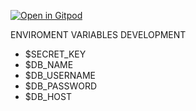 [![Open in Gitpod](https://gitpod.io/button/open-in-gitpod.svg)](https://gitpod.io/#https://github.com/...)

ENVIROMENT VARIABLES DEVELOPMENT
- $SECRET_KEY
- $DB_NAME
- $DB_USERNAME
- $DB_PASSWORD
- $DB_HOST